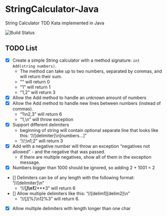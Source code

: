 # StringCalculator-Java
String Calculator TDD Kata implemented in Java

![Build Status](https://github.com/0xf0f17a/StringCalculator-Java/actions/workflows/testing.yml/badge.svg)

## TODO List

- [x] Create a simple String calculator with a method signature: `int Add(string numbers)`. 
  - The method can take up to two numbers, separated by commas, and will return their sum.
  - "" will return 0
  - "1" will return 1
  - "1,2" will return 3
- [x] Allow the Add method to handle an unknown amount of numbers
- [x] Allow the Add method to handle new lines between numbers (instead of commas).
  - “1\n2,3” will return 6
  - “1,\n” will throw exception 
- [x] Support different delimiters
  - beginning of string will contain optional separate line that looks like this: “//[delimiter]\n[numbers…]”
  - “//;\n1;2” will return 3
- [x] Add with a negative number will throw an exception “negatives not allowed” - and the negative that was passed.
  - if there are multiple negatives, show all of them in the exception message.
- [x] Numbers bigger than 1000 should be ignored, so adding 2 + 1001 = 2
- [] Delimiters can be of any length with the following format: “//[delimiter]\n”
  - “//[***]\n1***2***3” will return 6 
- [] Allow multiple delimiters like this: “//[delim1][delim2]\n”
  - “//[*][%]\n1*2%3” will return 6.
- [x] Allow multiple delimiters with length longer than one char
